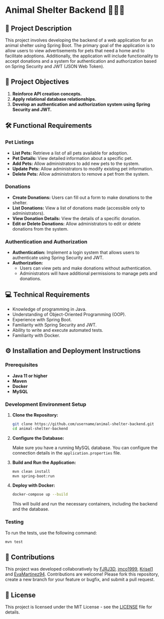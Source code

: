# Animal Shelter Backend 🐶🐱🐾

## 🌟 Project Description

This project involves developing the backend of a web application for an animal shelter using Spring Boot. The primary goal of the application is to allow users to view advertisements for pets that need a home and to facilitate adoptions. Additionally, the application will include functionality to accept donations and a system for authentication and authorization based on Spring Security and JWT (JSON Web Token).

## 🚀 Project Objectives

1. **Reinforce API creation concepts.**
2. **Apply relational database relationships.**
3. **Develop an authentication and authorization system using Spring Security and JWT.**

## 🛠️ Functional Requirements

### Pet Listings

- **List Pets:** Retrieve a list of all pets available for adoption.
- **Pet Details:** View detailed information about a specific pet.
- **Add Pets:** Allow administrators to add new pets to the system.
- **Update Pets:** Allow administrators to modify existing pet information.
- **Delete Pets:** Allow administrators to remove a pet from the system.

### Donations

- **Create Donations:** Users can fill out a form to make donations to the shelter.
- **List Donations:** View a list of donations made (accessible only to administrators).
- **View Donation Details:** View the details of a specific donation.
- **Edit or Delete Donations:** Allow administrators to edit or delete donations from the system.

### Authentication and Authorization

- **Authentication:** Implement a login system that allows users to authenticate using Spring Security and JWT.
- **Authorization:**
  - Users can view pets and make donations without authentication.
  - Administrators will have additional permissions to manage pets and donations.

## 💻 Technical Requirements

- Knowledge of programming in Java.
- Understanding of Object-Oriented Programming (OOP).
- Experience with Spring Boot.
- Familiarity with Spring Security and JWT.
- Ability to write and execute automated tests.
- Familiarity with Docker.

## ⚙️ Installation and Deployment Instructions 

### Prerequisites

- **Java 11 or higher**
- **Maven**
- **Docker**
- **MySQL**

### Development Environment Setup

1. **Clone the Repository:**

   ```bash
   git clone https://github.com/username/animal-shelter-backend.git
   cd animal-shelter-backend
   ```

2. **Configure the Database:**

   Make sure you have a running MySQL database. You can configure the connection details in the `application.properties` file.

3. **Build and Run the Application:**

   ```bash
   mvn clean install
   mvn spring-boot:run
   ```

4. **Deploy with Docker:**

   ```bash
   docker-compose up --build
   ```

   This will build and run the necessary containers, including the backend and the database.

### Testing

To run the tests, use the following command:

```bash
mvn test
```

##  🤝 Contributions

This project was developed collaboratively by [FJRJ3D](https://github.com/FJRJ3D), [jmco1999](https://github.com/jmcp1999), [Krisel1](https://github.com/Krisel1) and [EvaMartinez94](https://github.com/EvaMartinez94). Contributions are welcome! Please fork this repository, create a new branch for your feature or bugfix, and submit a pull request.

## 📜 License

This project is licensed under the MIT License - see the [LICENSE](LICENSE) file for details.
